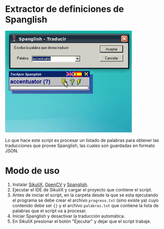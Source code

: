 Extractor de definiciones de Spanglish
===
![Salida](https://github.com/aaferrari/Spanglish2JSON/blob/master/Demostracion.gif)

Lo que hace este script es procesar un listado de palabras para obtener las traducciones que provee Spanglish, las cuales son guardadas en formato JSON.

Modo de uso
===
1. Instalar [SikuliX](http://www.sikulix.com/), [OpenCV](http://opencv.org) y [Spanglish](https://dw22.uptodown.com/dwn/lN6ONhaL3uTqLJBF9Ibc09l5WoegrtYQiaJ1GypHH2PRITAJ_iMA-0Sof994gStFuNQa3T_Zn3h7vqgkmvA27FiGPG-3tFl2HKAa4rYxmp77P7Qnc1zasnKNLZAq2Hm1/DochHj3mjrFT38bu89BFa7qOAgCty01ugyyluKnW09DJR6_8Adx98KeMnij2LHoizAj1Gk4ICsP8ZazsaruseySd2b-AFCro9Ma9C7QtrcBAe6GsHazT-F_Z-C0TFl4p/AVhWgjTuWoYMok_yB-zT_RVzdq2lJN1oW6Wwju14IwijOJ90ZDZFVWsVCgxmhR-1qymDxn9VSKRGLdoT889imSZhtuiyAt6LMCwRlCvN46eURXOrzTeu5qek_EVWbkeC/DJTfKs2s8UNXy9ReQ5kRSw==/setups.exe).
2. Ejecutar el IDE de SikuliX y cargar el proyecto que contiene el script.
3. Antes de iniciar el script, en la carpeta desde la que se esta ejecutando el programa se debe crear el archivo `progreso.txt` (sino existe ya) cuyo contenido debe ser `{}` y el archivo `palabras.txt` que contiene la lista de palabras que el script va a procesar.
4. Iniciar Spanglish y desactivar la traducción automática.
5. En SikuliX presionar el botón "Ejecutar" y dejar que el script trabaje.
